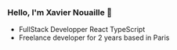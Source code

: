 ### Hello, I'm Xavier Nouaille 👋

- FullStack Developper React TypeScript
- Freelance developer for 2 years based in Paris


